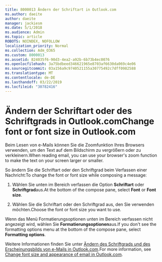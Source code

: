 ```yaml
---
title: 8000013 Ändern der Schriftart in Outlook.com
ms.author: daeite
author: daeite
manager: jackiesm
ms.date: 5/1/2018
ms.audience: Admin
ms.topic: article
ROBOTS: NOINDEX, NOFOLLOW
localization_priority: Normal
ms.collection: Adm_O365
ms.custom: 8000013
ms.assetid: 824035f6-90d3-4ea2-a92b-6b73b4ec0076
ms.openlocfilehash: 3a75bdbeed346621965e8703af6630da069c4e06
ms.sourcegitcommit: 03a156a9c9740521155a30775492c7dff0982588
ms.translationtype: MT
ms.contentlocale: de-DE
ms.lasthandoff: 03/22/2019
ms.locfileid: "30782416"
---
```

# <a name="change-font-or-font-size-in-outlookcom"></a><span data-ttu-id="1b363-102">Ändern der Schriftart oder des Schriftgrads in Outlook.com</span><span class="sxs-lookup"><span data-stu-id="1b363-102">Change font or font size in Outlook.com</span></span>

<span data-ttu-id="1b363-103">Beim Lesen von e-Mails können Sie die Zoomfunktion Ihres Browsers verwenden, um den Text auf dem Bildschirm zu vergrößern oder zu verkleinern.</span><span class="sxs-lookup"><span data-stu-id="1b363-103">When reading email, you can use your browser's zoom function to make the text on your screen larger or smaller.</span></span>
  
<span data-ttu-id="1b363-104">So ändern Sie die Schriftart oder den Schriftgrad beim Verfassen einer Nachricht:</span><span class="sxs-lookup"><span data-stu-id="1b363-104">To change the font or font size while composing a message:</span></span>
  
1. <span data-ttu-id="1b363-105">Wählen Sie unten im Bereich verfassen die Option **Schriftart** oder **Schriftgrad**aus.</span><span class="sxs-lookup"><span data-stu-id="1b363-105">At the bottom of the compose pane, select **Font** or **Font size**.</span></span>
    
2. <span data-ttu-id="1b363-106">Wählen Sie die Schriftart oder den Schriftgrad aus, den Sie verwenden möchten.</span><span class="sxs-lookup"><span data-stu-id="1b363-106">Choose the font or font size you want to use.</span></span>
    
<span data-ttu-id="1b363-107">Wenn das Menü Formatierungsoptionen unten im Bereich verfassen nicht angezeigt wird, wählen Sie **Formatierungsoptionen**aus.</span><span class="sxs-lookup"><span data-stu-id="1b363-107">If you don't see the formatting options menu at the bottom of the compose pane, select **Formatting options**.</span></span>
  
<span data-ttu-id="1b363-108">Weitere Informationen finden Sie unter [Ändern des Schriftgrads und des Erscheinungsbilds von e-Mails in Outlook.com](https://go.microsoft.com/fwlink/p/?linkid=873130).</span><span class="sxs-lookup"><span data-stu-id="1b363-108">For more information, see [Change font size and appearance of email in Outlook.com](https://go.microsoft.com/fwlink/p/?linkid=873130).</span></span>
  

